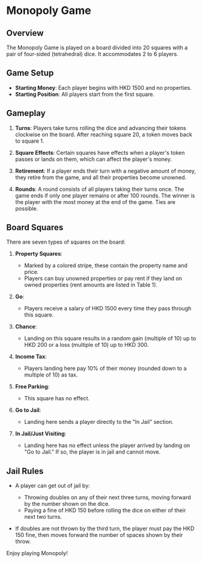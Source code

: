 # Monopoly Game

## Overview

The Monopoly Game is played on a board divided into 20 squares with a pair of four-sided (tetrahedral) dice. It accommodates 2 to 6 players.

## Game Setup

- **Starting Money**: Each player begins with HKD 1500 and no properties.
- **Starting Position**: All players start from the first square.

## Gameplay

1. **Turns**: Players take turns rolling the dice and advancing their tokens clockwise on the board. After reaching square 20, a token moves back to square 1.
  
2. **Square Effects**: Certain squares have effects when a player's token passes or lands on them, which can affect the player's money.

3. **Retirement**: If a player ends their turn with a negative amount of money, they retire from the game, and all their properties become unowned.

4. **Rounds**: A round consists of all players taking their turns once. The game ends if only one player remains or after 100 rounds. The winner is the player with the most money at the end of the game. Ties are possible.

## Board Squares

There are seven types of squares on the board:

1. **Property Squares**: 
   - Marked by a colored stripe, these contain the property name and price.
   - Players can buy unowned properties or pay rent if they land on owned properties (rent amounts are listed in Table 1).

2. **Go**: 
   - Players receive a salary of HKD 1500 every time they pass through this square.

3. **Chance**: 
   - Landing on this square results in a random gain (multiple of 10) up to HKD 200 or a loss (multiple of 10) up to HKD 300.

4. **Income Tax**: 
   - Players landing here pay 10% of their money (rounded down to a multiple of 10) as tax.

5. **Free Parking**: 
   - This square has no effect.

6. **Go to Jail**: 
   - Landing here sends a player directly to the "In Jail" section.

7. **In Jail/Just Visiting**: 
   - Landing here has no effect unless the player arrived by landing on "Go to Jail." If so, the player is in jail and cannot move.

## Jail Rules

- A player can get out of jail by:
  - Throwing doubles on any of their next three turns, moving forward by the number shown on the dice.
  - Paying a fine of HKD 150 before rolling the dice on either of their next two turns.

- If doubles are not thrown by the third turn, the player must pay the HKD 150 fine, then moves forward the number of spaces shown by their throw.

Enjoy playing Monopoly!

